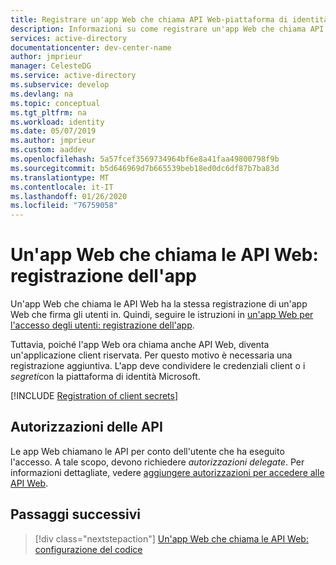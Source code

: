 ```yaml
---
title: Registrare un'app Web che chiama API Web-piattaforma di identità Microsoft | Azure
description: Informazioni su come registrare un'app Web che chiama API Web
services: active-directory
documentationcenter: dev-center-name
author: jmprieur
manager: CelesteDG
ms.service: active-directory
ms.subservice: develop
ms.devlang: na
ms.topic: conceptual
ms.tgt_pltfrm: na
ms.workload: identity
ms.date: 05/07/2019
ms.author: jmprieur
ms.custom: aaddev
ms.openlocfilehash: 5a57fcef3569734964bf6e8a41faa49800798f9b
ms.sourcegitcommit: b5d646969d7b665539beb18ed0dc6df87b7ba83d
ms.translationtype: MT
ms.contentlocale: it-IT
ms.lasthandoff: 01/26/2020
ms.locfileid: "76759058"
---
```

# <a name="a-web-app-that-calls-web-apis-app-registration"></a>Un'app Web che chiama le API Web: registrazione dell'app

Un'app Web che chiama le API Web ha la stessa registrazione di un'app Web che firma gli utenti in. Quindi, seguire le istruzioni in [un'app Web per l'accesso degli utenti: registrazione dell'app](scenario-web-app-sign-user-app-registration.md).

Tuttavia, poiché l'app Web ora chiama anche API Web, diventa un'applicazione client riservata. Per questo motivo è necessaria una registrazione aggiuntiva. L'app deve condividere le credenziali client o i *segreti*con la piattaforma di identità Microsoft.

[!INCLUDE [Registration of client secrets](../../../includes/active-directory-develop-scenarios-registration-client-secrets.md)]

## <a name="api-permissions"></a>Autorizzazioni delle API

Le app Web chiamano le API per conto dell'utente che ha eseguito l'accesso. A tale scopo, devono richiedere *autorizzazioni delegate*. Per informazioni dettagliate, vedere [aggiungere autorizzazioni per accedere alle API Web](quickstart-configure-app-access-web-apis.md#add-permissions-to-access-web-apis).

## <a name="next-steps"></a>Passaggi successivi

> [!div class="nextstepaction"]
> [Un'app Web che chiama le API Web: configurazione del codice](scenario-web-app-call-api-app-configuration.md)
